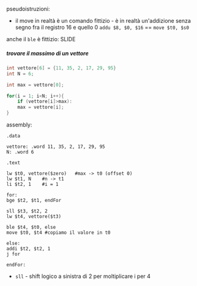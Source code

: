 pseudoistruzioni:
- il move in realtà è un comando fittizio - è in realtà un'addizione senza segno fra il registro 16 e quello 0 
`addu $8, $0, $16` == `move $t0, $s0`

anche il `ble` è fittizio: SLIDE

##### trovare il massimo di un vettore 
```C
int vettore[6] = {11, 35, 2, 17, 29, 95}
int N = 6;

int max = vettore[0];

for(i = 1; i<N; i++){
	if (vettore[i]>max):
	max = vettore[i];
}
```

assembly:
```
.data

vettore: .word 11, 35, 2, 17, 29, 95
N: .word 6

.text

lw $t0, vettore($zero)   #max -> t0 (offset 0)
lw $t1, N    #n -> t1
li $t2, 1    #i = 1

for: 
bge $t2, $t1, endFor

sll $t3, $t2, 2
lw $t4, vettore($t3)

ble $t4, $t0, else
move $t0, $t4 #copiamo il valore in t0

else:
addi $t2, $t2, 1
j for

endFor:
```

- `sll` - shift logico a sinistra di 2 per moltiplicare i per 4

##### 